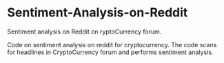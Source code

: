 # Sentiment-Analysis-on-Reddit
Sentiment analysis on Reddit on ryptoCurrency forum.

Code on sentiment analysis on reddit for cryptocurrency. The code scans for headlines in CryptoCurrency forum and performs sentiment analysis.
